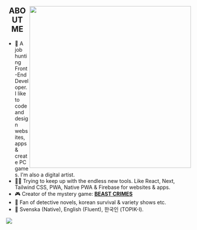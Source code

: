 <div>
  <img align="right" height="440" src="https://i.imgur.com/MCN99Ey.png">
  <h2 align="center">ABOUT ME</h2>

- 🐧 A job hunting Front-End Developer. I like to code and design websites, apps & create PC games. I'm also a digital artist.
- 👨‍💻 Trying to keep up with the endless new tools. Like React, Next, Tailwind CSS, PWA, Native PWA & Firebase for websites & apps.
- 🎮 Creator of the mystery game: [**BEAST CRIMES**](https://www.beastcrimes.com/)
- 🤩 Fan of detective novels, korean survival & variety shows etc.
- 💬 Svenska (Native), English (Fluent), 한국인 (TOPIK-I).
  
<a href="https://discord.com/users/351263861103394817">
 <img align="center" src="https://i.imgur.com/ORmqCte.png">
</a>
</div>
